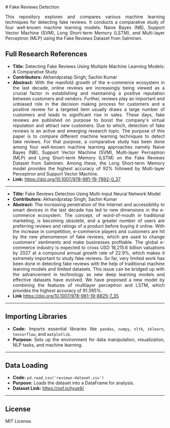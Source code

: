 <div align="justify">
# Fake Reviews Detection

This repository explores and compares various machine learning techniques for detecting fake reviews. It conducts a comparative study of four well-known machine learning models: Naive Bayes (NB), Support Vector Machine (SVM), Long Short-term Memory (LSTM), and Multi-layer Perceptron (MLP) using the Fake Reviews Dataset from Salminen.


## Full Research References
- **Title:** Detecting Fake Reviews Using Multiple Machine Learning Models: A Comparative Study
- **Contributors:** Akhandpratap Singh; Sachin Kumar
- **Abstract:** With the manifold growth of the e-commerce ecosystem in the last decade, online reviews are increasingly being viewed as a crucial factor in establishing and maintaining a positive reputation between customers and vendors. Further, reviews play an important and unbiased role in the decision making process for customers and a positive review for a targeted item usually draws a large number of customers and leads to significant rise in sales. These days, fake reviews are published on purpose to boost the company's virtual reputation and attract new customers. Due to which, detection of fake reviews is an active and emerging research topic. The purpose of this paper is to compare different machine learning techniques to detect fake reviews. For that purpose, a comparative study has been done among four well-known machine learning approaches namely Naive Bayes (NB), Support Vector Machine (SVM), Multi-layer Perceptron (MLP) and Long Short-term Memory (LSTM) on the Fake Reviews Dataset from Salminen. Among these, the Long Short-term Memory model provides the highest accuracy of 92% followed by Multi-layer Perceptron and Support Vector Machine.
- **Link:** https://doi.org/10.1007/978-981-19-7892-0_37

---
- **Title:** Fake Reviews Detection Using Multi-input Neural Network Model
- **Contributors:** Akhandpratap Singh; Sachin Kumar
- **Abstract:** The increasing penetration of the Internet and accessibility to smart devices in the last decade has led to new dimensions in the e-commerce ecosystem. The concept, of word-of-mouth in traditional marketing, is becoming obsolete, and a greater number of users are preferring reviews and ratings of a product before buying it online. With the increase in competition, e-commerce players and customers are hit by the new phenomenon of fake reviews, which are used to change customers’ sentiments and make businesses profitable. The global e-commerce industry is expected to cross USD 16,215.6 billion valuations by 2027 at a compound annual growth rate of 22.9%, which makes it extremely important to study fake reviews. So far, very limited work has been done in detecting fake reviews with the help of traditional machine learning models and limited datasets. This issue can be bridged up with the advancement in technology as new deep learning models and effective datasets have evolved. We have proposed a new model by combining the features of multilayer perceptron and LSTM, which provides the highest accuracy of 91.395%.
- **Link** https://doi.org/10.1007/978-981-19-8825-7_35

---

## Importing Libraries
- **Code:** Imports essential libraries like `pandas`, `numpy`, `nltk`, `sklearn`, `tensorflow`, and `matplotlib`.
- **Purpose:** Sets up the environment for data manipulation, visualization, NLP tasks, and machine learning.

---

## Data Loading
- **Code:** `pd.read_csv('reviews-dataset.csv')`
- **Purpose:** Loads the dataset into a DataFrame for analysis.
- **Dataset Link:** https://osf.io/tyue9/

---

## License
MIT License.
</div>
